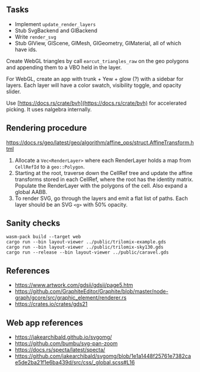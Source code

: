 ## Tasks

- Implement `update_render_layers`
- Stub SvgBackend and GlBackend
- Write `render_svg`
- Stub GlView, GlScene, GlMesh, GlGeometry, GlMaterial, all of which have ids.

Create WebGL triangles by call `earcut_triangles_raw` on the geo polygons
and appending them to a VBO held in the layer.

For WebGL, create an app with trunk + Yew + glow (?) with a sidebar for layers.
Each layer will have a color swatch, visibility toggle, and opacity slider.

Use [https://docs.rs/crate/bvh](https://docs.rs/crate/bvh) for accelerated
picking. It uses nalgebra internally.

## Rendering procedure

https://docs.rs/geo/latest/geo/algorithm/affine_ops/struct.AffineTransform.html

1. Allocate a `Vec<RenderLayer>` where each RenderLayer holds a map from
   `CellRefId` to a `geo::Polygon`.
2. Starting at the root, traverse down the CellRef tree and update the affine
   transforms stored in each CellRef, where the root has the identity matrix.
   Populate the RenderLayer with the polygons of the cell. Also expand a global
   AABB.
3. To render SVG, go through the layers and emit a flat list of paths.
   Each layer should be an SVG `<g>` with 50% opacity.

## Sanity checks

```
wasm-pack build --target web
cargo run --bin layout-viewer ../public/trilomix-example.gds
cargo run --bin layout-viewer ../public/trilomix-sky130.gds
cargo run --release --bin layout-viewer ../public/caravel.gds
```

## References

- https://www.artwork.com/gdsii/gdsii/page5.htm
- https://github.com/GraphiteEditor/Graphite/blob/master/node-graph/gcore/src/graphic_element/renderer.rs
- https://crates.io/crates/gds21

## Web app references

- https://jakearchibald.github.io/svgomg/
- https://github.com/bumbu/svg-pan-zoom
- https://docs.rs/specta/latest/specta/
- https://github.com/jakearchibald/svgomg/blob/1e1a1448f25761e7382cae5de2ba21f1e6ba439d/src/css/_global.scss#L16

